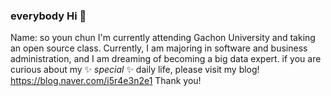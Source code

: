 ### everybody Hi 👋
Name: so youn chun
I'm currently attending Gachon University and taking an open source class. Currently, I am majoring in software and business administration, and I am dreaming of becoming a big data expert.
if you are curious about my ✨ _special_ ✨ daily life, please visit my blog!
https://blog.naver.com/i5r4e3n2e1
Thank you!

